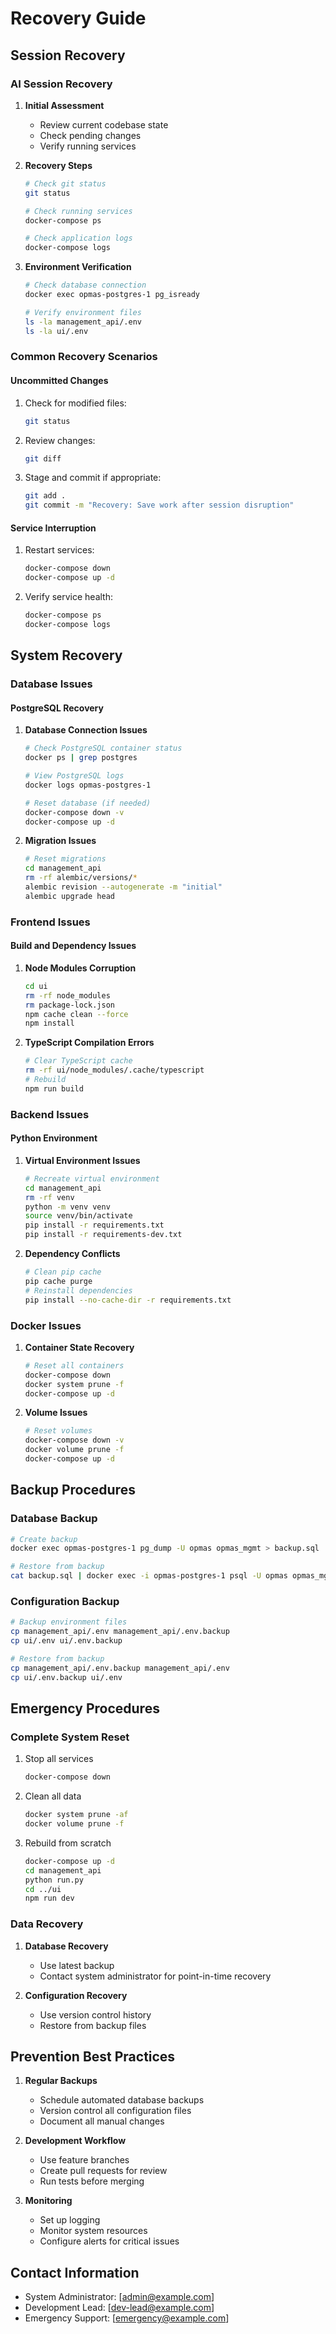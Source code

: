# Recovery Guide

## Session Recovery

### AI Session Recovery
1. **Initial Assessment**
   - Review current codebase state
   - Check pending changes
   - Verify running services

2. **Recovery Steps**
   ```bash
   # Check git status
   git status

   # Check running services
   docker-compose ps

   # Check application logs
   docker-compose logs
   ```

3. **Environment Verification**
   ```bash
   # Check database connection
   docker exec opmas-postgres-1 pg_isready

   # Verify environment files
   ls -la management_api/.env
   ls -la ui/.env
   ```

### Common Recovery Scenarios

#### Uncommitted Changes
1. Check for modified files:
   ```bash
   git status
   ```
2. Review changes:
   ```bash
   git diff
   ```
3. Stage and commit if appropriate:
   ```bash
   git add .
   git commit -m "Recovery: Save work after session disruption"
   ```

#### Service Interruption
1. Restart services:
   ```bash
   docker-compose down
   docker-compose up -d
   ```
2. Verify service health:
   ```bash
   docker-compose ps
   docker-compose logs
   ```

## System Recovery

### Database Issues

#### PostgreSQL Recovery
1. **Database Connection Issues**
   ```bash
   # Check PostgreSQL container status
   docker ps | grep postgres

   # View PostgreSQL logs
   docker logs opmas-postgres-1

   # Reset database (if needed)
   docker-compose down -v
   docker-compose up -d
   ```

2. **Migration Issues**
   ```bash
   # Reset migrations
   cd management_api
   rm -rf alembic/versions/*
   alembic revision --autogenerate -m "initial"
   alembic upgrade head
   ```

### Frontend Issues

#### Build and Dependency Issues
1. **Node Modules Corruption**
   ```bash
   cd ui
   rm -rf node_modules
   rm package-lock.json
   npm cache clean --force
   npm install
   ```

2. **TypeScript Compilation Errors**
   ```bash
   # Clear TypeScript cache
   rm -rf ui/node_modules/.cache/typescript
   # Rebuild
   npm run build
   ```

### Backend Issues

#### Python Environment
1. **Virtual Environment Issues**
   ```bash
   # Recreate virtual environment
   cd management_api
   rm -rf venv
   python -m venv venv
   source venv/bin/activate
   pip install -r requirements.txt
   pip install -r requirements-dev.txt
   ```

2. **Dependency Conflicts**
   ```bash
   # Clean pip cache
   pip cache purge
   # Reinstall dependencies
   pip install --no-cache-dir -r requirements.txt
   ```

### Docker Issues

1. **Container State Recovery**
   ```bash
   # Reset all containers
   docker-compose down
   docker system prune -f
   docker-compose up -d
   ```

2. **Volume Issues**
   ```bash
   # Reset volumes
   docker-compose down -v
   docker volume prune -f
   docker-compose up -d
   ```

## Backup Procedures

### Database Backup
```bash
# Create backup
docker exec opmas-postgres-1 pg_dump -U opmas opmas_mgmt > backup.sql

# Restore from backup
cat backup.sql | docker exec -i opmas-postgres-1 psql -U opmas opmas_mgmt
```

### Configuration Backup
```bash
# Backup environment files
cp management_api/.env management_api/.env.backup
cp ui/.env ui/.env.backup

# Restore from backup
cp management_api/.env.backup management_api/.env
cp ui/.env.backup ui/.env
```

## Emergency Procedures

### Complete System Reset
1. Stop all services
   ```bash
   docker-compose down
   ```

2. Clean all data
   ```bash
   docker system prune -af
   docker volume prune -f
   ```

3. Rebuild from scratch
   ```bash
   docker-compose up -d
   cd management_api
   python run.py
   cd ../ui
   npm run dev
   ```

### Data Recovery
1. **Database Recovery**
   - Use latest backup
   - Contact system administrator for point-in-time recovery

2. **Configuration Recovery**
   - Use version control history
   - Restore from backup files

## Prevention Best Practices

1. **Regular Backups**
   - Schedule automated database backups
   - Version control all configuration files
   - Document all manual changes

2. **Development Workflow**
   - Use feature branches
   - Create pull requests for review
   - Run tests before merging

3. **Monitoring**
   - Set up logging
   - Monitor system resources
   - Configure alerts for critical issues

## Contact Information

- System Administrator: [admin@example.com]
- Development Lead: [dev-lead@example.com]
- Emergency Support: [emergency@example.com]
